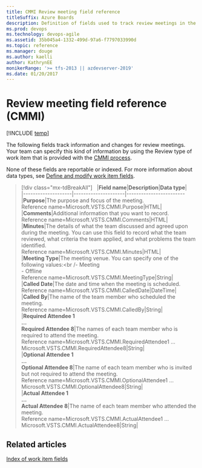 ```yaml
---
title: CMMI Review meeting field reference 
titleSuffix: Azure Boards
description: Definition of fields used to track review meetings in the CMMI process for Azure Boards, Azure DevOps, & Team Foundation Server
ms.prod: devops
ms.technology: devops-agile
ms.assetid: 35b045a4-1332-499d-97a6-f7797033990d
ms.topic: reference
ms.manager: douge
ms.author: kaelli
author: KathrynEE
monikerRange: '>= tfs-2013 || azdevserver-2019'
ms.date: 01/20/2017
---
```


# Review meeting field reference (CMMI)

[!INCLUDE [temp](../../../_shared/version-vsts-tfs-all-versions.md)]

The following fields track information and changes for review meetings. Your team can specify this kind of information by using the Review type of work item that is provided with the [CMMI process](../cmmi-process.md).  
  
 None of these fields are reportable or indexed. For more information about data types, see [Define and modify work item fields](../../../../reference/xml/define-modify-work-item-fields.md).  
  
> [!div class="mx-tdBreakAll"]  
> |**Field name**|**Description**|**Data type**|  
> |--------------------|---------------------|------------------------ 
> |**Purpose**|The purpose and focus of the meeting.<br/>Reference name=Microsoft.VSTS.CMMI.Purpose|HTML|  
> |**Comments**|Additional information that you want to record.<br/>Reference name=Microsoft.VSTS.CMMI.Comments|HTML|  
> |**Minutes**|The details of what the team discussed and agreed upon during the meeting. You can use this field to record what the team reviewed, what criteria the team applied, and what problems the team identified.<br/>Reference name=Microsoft.VSTS.CMMI.Minutes|HTML|  
> |**Meeting Type**|The meeting venue. You can specify one of the following values:<br /-   Meeting<br />-   Offline<br/>Reference name=Microsoft.VSTS.CMMI.MeetingType|String|  
> |**Called Date**|The date and time when the meeting is scheduled.<br/>Reference name=Microsoft.VSTS.CMMI.CalledDate|DateTime|  
> |**Called By**|The name of the team member who scheduled the meeting.<br/>Reference name=Microsoft.VSTS.CMMI.CalledBy|String|  
> |**Required Attendee 1**<br />**&hellip;**<br />**Required Attendee 8**|The names of each team member who is required to attend the meeting.<br/>Reference name=Microsoft.VSTS.CMMI.RequiredAttendee1 &hellip; Microsoft.VSTS.CMMI.RequiredAttendee8|String|  
> |**Optional Attendee 1**<br />**&hellip;**<br />**Optional Attendee 8**|The name of each team member who is invited but not required to attend the meeting.<br/>Reference name=Microsoft.VSTS.CMMI.OptionalAttendee1 &hellip; Microsoft.VSTS.CMMI.OptionalAttendee8|String|  
> |**Actual Attendee 1**<br />**&hellip;**<br />**Actual Attendee 8**|The name of each team member who attended the meeting.<br/>Reference name=Microsoft.VSTS.CMMI.ActualAttendee1 &hellip; Microsoft.VSTS.CMMI.ActualAttendee8|String|  
  
## Related articles
 [Index of work item fields](../work-item-field.md)
